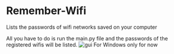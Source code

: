 # Remember-Wifi
Lists the passwords of wifi networks saved on your computer

All you have to do is run the main.py file and the passwords of the registered wifis will be listed.
![gui](https://github.com/emre44orhan/Remember-Wifi/blob/main/a1.png)
For Windows only for now
